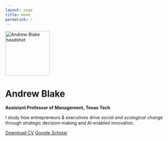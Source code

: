 ```yaml
---
layout: page
title: Home
permalink: /
---
```


<div class="hero">
  <img src="/assets/img/profile.jpg"
       alt="Andrew Blake headshot" width="140">
  <div class="hero-text">
    <h1>Andrew Blake</h1>
    <p><strong>Assistant Professor of Management, Texas Tech</strong></p>
    <p>I study how entrepreneurs & executives drive <em>social and ecological change</em> through strategic decision‑making and AI‑enabled innovation.</p>
    <p>
      <a class="btn" href="/cv/">Download CV</a>
      <a class="btn" href="https://scholar.google.com/citations?user=P10TqEsAAAAJ">Google Scholar</a>
    </p>
  </div>
</div>
